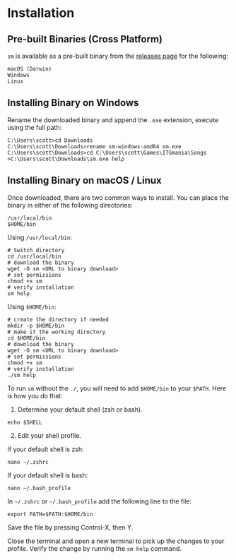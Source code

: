 # Installation

## Pre-built Binaries (Cross Platform)

`sm` is available as a pre-built binary from the [releases page](https://github.com/ScottBrenner/sm/releases) for the following:

    macOS (Darwin)
    Windows
    Linux

## Installing Binary on Windows

Rename the downloaded binary and append the `.exe` extension, execute using the full path:

```
C:\Users\scott>cd Downloads
C:\Users\scott\Downloads>rename sm-windows-amd64 sm.exe
C:\Users\scott\Downloads>cd C:\Users\scott\Games\ITGmania\Songs
>C:\Users\scott\Downloads\sm.exe help
```

## Installing Binary on macOS / Linux

Once downloaded, there are two common ways to install. You can place the binary in either of the following directories:

    /usr/local/bin
    $HOME/bin

Using `/usr/local/bin`:

    # Switch directory
    cd /usr/local/bin
    # download the binary
    wget -O sm <URL to binary download>
    # set permissions
    chmod +x sm
    # verify installation
    sm help

Using `$HOME/bin`:

    # create the directory if needed
    mkdir -p $HOME/bin
    # make it the working directory
    cd $HOME/bin
    # download the binary
    wget -O sm <URL to binary download>
    # set permissions
    chmod +x sm
    # verify installation
    ./sm help

To run `sm` without the `./`, you will need to add `$HOME/bin` to your `$PATH`. Here is how you do that:

1. Determine your default shell (zsh or bash).

`echo $SHELL`

2. Edit your shell profile.

If your default shell is zsh:

`nano ~/.zshrc`

If your default shell is bash:

`nano ~/.bash_profile`

In `~/.zshrc` or `~/.bash_profile` add the following line to the file:

`export PATH=$PATH:$HOME/bin`

Save the file by pressing Control-X, then Y.

Close the terminal and open a new terminal to pick up the changes to your profile. Verify the change by running the `sm help` command.
